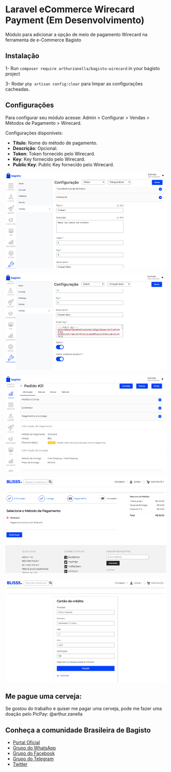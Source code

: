 # Laravel eCommerce Wirecard Payment (Em Desenvolvimento)

Módulo para adicionar a opção de meio de pagamento Wirecard na ferramenta de e-Commerce Bagisto

## Instalação

1- Run `composer require arthurzanella/bagisto-wirecard` in your bagisto project

3- Rodar `php artisan config:clear` para limpar as configurações cacheadas.

## Configurações

Para configurar seu módulo acesse: Admin > Configurar > Vendas > Métodos de Pagamento > Wirecard.

Configurações disponíveis:

* **Título**: Nome do método de pagamento.
* **Descrição**: Opcional.
* **Token**: Token fornecido pelo Wirecard.
* **Key**: Key fornecido pelo Wirecard.
* **Public Key**: Public Key fornecido pelo Wirecard.

![Image](https://raw.githubusercontent.com/arthurzanella/bagisto-wirecard/master/screenshots/wirecard1.PNG)

![Image](https://raw.githubusercontent.com/arthurzanella/bagisto-wirecard/master/screenshots/wirecard2.PNG)

![Image](https://raw.githubusercontent.com/arthurzanella/bagisto-wirecard/master/screenshots/wirecard3.PNG)

![Image](https://raw.githubusercontent.com/arthurzanella/bagisto-wirecard/master/screenshots/wirecard4.PNG)

![Image](https://raw.githubusercontent.com/arthurzanella/bagisto-wirecard/master/screenshots/wirecard5.PNG)

## Me pague uma cerveja:

Se gostou do trabalho e quiser me pagar uma cerveja, pode me fazer uma doação pelo PicPay: @arthur.zanella

## Conheça a comunidade Brasileira de Bagisto
- [Portal Oficial](https://bagisto.com.br)
- [Grupo do WhatsApp](https://chat.whatsapp.com/HpMKEoxf5neIfnpUlHGmaO)
- [Grupo do Facebook](https://www.facebook.com/groups/2552301808420521)
- [Grupo do Telegram](https://t.me/bagistobrasil)
- [Twitter](http://twitter.com/bagistobr)
 
 
